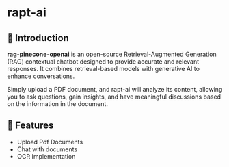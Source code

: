 # rapt-ai

## 🚀 Introduction

**rag-pinecone-openai** is an open-source Retrieval-Augmented Generation (RAG) contextual chatbot designed to provide accurate and relevant responses. It combines retrieval-based models with generative AI to enhance conversations.

Simply upload a PDF document, and rapt-ai will analyze its content, allowing you to ask questions, gain insights, and have meaningful discussions based on the information in the document.


## 🌟 Features
- Upload Pdf Documents
- Chat with documents
- OCR Implementation


